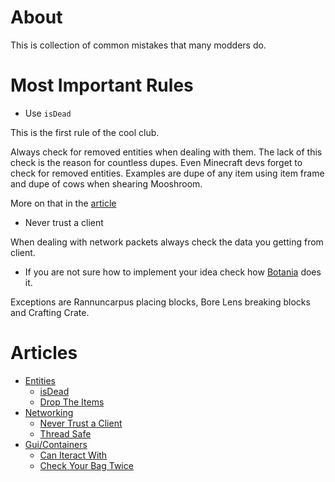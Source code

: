 # About

This is collection of common mistakes that many modders do.

# Most Important Rules

- Use `isDead`

This is the first rule of the cool club.

Always check for removed entities when dealing with them. The lack of this check is the reason for countless dupes. Even Minecraft devs forget to check for removed entities. Examples are dupe of any item using item frame and dupe of cows when shearing Mooshroom.

More on that in the [article](articles/entities/isDead.md)

- Never trust a client

When dealing with network packets always check the data you getting from client.

- If you are not sure how to implement your idea check how [Botania](https://github.com/Vazkii/Botania) does it.

Exceptions are Rannuncarpus placing blocks, Bore Lens breaking blocks and Crafting Crate.

# Articles

- [Entities](articles/entities)
  - [isDead](articles/entities/isDead.md)
  - [Drop The Items](articles/entities/Drop-The-Items.md)
- [Networking](articles/networking)
  - [Never Trust a Client](articles/networking/Never-Trust-a-Client.md)
  - [Thread Safe](articles/networking/Thread-Safe.md)
- [Gui/Containers](articles/containers)
  - [Can Iteract With](articles/containers/Can-Interact-With.md)
  - [Check Your Bag Twice](articles/containers/Check-Your-Bag-Twice.md)
